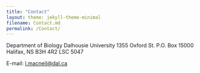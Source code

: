 ```yaml
---
title: "Contact"
layout: theme: jekyll-theme-minimal
filename: Contact.md 
permalink: /Contact/
--- 
```

Department of Biology Dalhousie University 1355 Oxford St. P.O. Box 15000 Halifax, NS B3H 4R2 LSC 5047

E-mail: l.macneil@dal.ca
